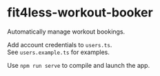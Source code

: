 # fit4less-workout-booker
Automatically manage workout bookings.

Add account credentials to `users.ts`.  
See `users.example.ts` for examples.

Use `npm run serve` to compile and launch the app.
